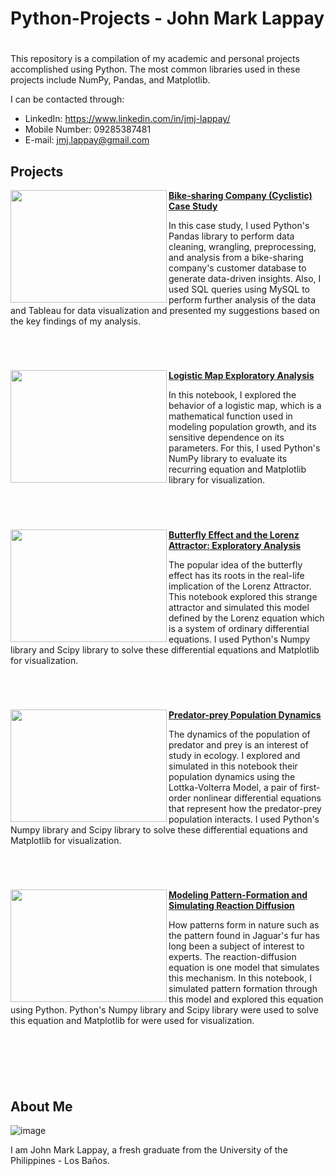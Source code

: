 # Python-Projects - John Mark Lappay

#

This repository is a compilation of my academic and personal projects accomplished using Python. The most common libraries used in these projects include NumPy, Pandas, and Matplotlib.

I can be contacted through:
* LinkedIn: https://www.linkedin.com/in/jmj-lappay/
* Mobile Number: 09285387481
* E-mail: jmj.lappay@gmail.com

## Projects

<img align="left" width="250" height="180" src="https://github.com/Eoinmark/Python-Projects/assets/145372680/1d6770b4-dc32-4ba8-a17f-c7317b62950c"> **[Bike-sharing Company (Cyclistic) Case Study](https://github.com/Eoinmark/Python-Projects/blob/main/Cyclistic_CaseStudy.md)**

In this case study, I used Python's Pandas library to perform data cleaning, wrangling, preprocessing, and analysis from a bike-sharing company's customer database to generate data-driven insights. Also, I used SQL queries using MySQL to perform further analysis of the data and Tableau for data visualization and presented my suggestions based on the key findings of my analysis.

<br />

#

<img align="left" width="250" height="180" src="https://github.com/Eoinmark/Python-Projects/assets/145372680/84f9c0b4-a99f-403e-a1fa-87089864fd1c"> **[Logistic Map Exploratory Analysis](https://github.com/Eoinmark/Python-Projects/blob/main/LogisticMap.ipynb)**

In this notebook, I explored the behavior of a logistic map, which is a mathematical function used in modeling population growth, and its sensitive dependence on its parameters. For this, I used Python's NumPy library to evaluate its recurring equation and Matplotlib library for visualization.

<br />

#


<img align="left" width="250" height="180" src="https://github.com/Eoinmark/Python-Projects/assets/145372680/13557b0c-0296-4ecf-97e8-b82e75d157f9"> **[Butterfly Effect and the Lorenz Attractor: Exploratory Analysis](https://github.com/Eoinmark/Python-Projects/blob/main/LorenzAttractor.ipynb)**

The popular idea of the butterfly effect has its roots in the real-life implication of the Lorenz Attractor. This notebook explored this strange attractor and simulated this model defined by the Lorenz equation which is a system of ordinary differential equations. I used Python's Numpy library and Scipy library to solve these differential equations and Matplotlib for visualization.

<br />

#

<img align="left" width="250" height="180" src="https://github.com/Eoinmark/Python-Projects/assets/145372680/40d4eea9-bf43-424c-aad8-5772d57000e1"> **[Predator-prey Population Dynamics](https://github.com/Eoinmark/Python-Projects/blob/main/PopulationDyrnamics.ipynb)**

The dynamics of the population of predator and prey is an interest of study in ecology. I explored and simulated in this notebook their population dynamics using the Lottka-Volterra Model, a pair of first-order nonlinear differential equations that represent how the predator-prey population interacts. I used Python's Numpy library and Scipy library to solve these differential equations and Matplotlib for visualization.

<br />

#

<img align="left" width="250" height="180" src="https://github.com/Eoinmark/Python-Projects/assets/145372680/b7aa0620-8c97-4bda-a5ca-b1c6456d8dfe"> **[Modeling Pattern-Formation and Simulating Reaction Diffusion]([https://github.com/Eoinmark/Python-Projects/blob/main/PopulationDyrnamics.ipynb](https://github.com/Eoinmark/Python-Projects/blob/main/ReactionDifusion.ipynb))**

How patterns form in nature such as the pattern found in Jaguar's fur has long been a subject of interest to experts. The reaction-diffusion equation is one model that simulates this mechanism. In this notebook, I simulated pattern formation through this model and explored this equation using Python. Python's Numpy library and Scipy library were used to solve this equation and Matplotlib for were used for visualization.

<br />

#

<br />

## About Me


![image](https://github.com/Eoinmark/Python-Projects/assets/145372680/016cc6b2-36dc-479e-93b0-6d43c1a9b37d)


I am John Mark Lappay, a fresh graduate from the University of the Philippines - Los Baños.

